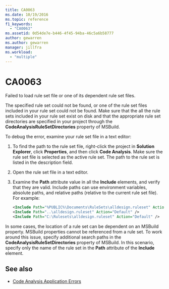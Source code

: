 ```yaml
---
title: CA0063
ms.date: 10/19/2016
ms.topic: reference
f1_keywords:
  - "CA0063"
ms.assetid: 0d54de7e-b446-4f45-94ba-46c5a6b58777
author: gewarren
ms.author: gewarren
manager: jillfra
ms.workload:
  - "multiple"
---
```

# CA0063

Failed to load rule set file or one of its dependent rule set files.

The specified rule set could not be found, or one of the rule set files included in your rule set could not be found. Make sure that the all the rule sets included in your rule set exist on disk and that the appropriate rule set directories are specified in your project through the **CodeAnalysisRuleSetDirectories** property of MSBuild.

To debug the error, examine your rule set file in a text editor:

1. To find the path to the rule set file, right-click the project in **Solution Explorer**, click **Properties**, and then click **Code Analysis**. Make sure the rule set file is selected as the active rule set. The path to the rule set is listed in the description field.

2. Open the rule set file in a text editor.

3. Examine the **Path** attribute value in all the **Include** elements, and verify that they are valid. Include paths can use environment variables, absolute paths, and relative paths (relative to the current rule set file). For example:

   ```xml
   <Include Path="%PUBLIC%\Documents\RuleSets\alldesign.ruleset" Action="Default" />
   <Include Path="..\alldesign.ruleset" Action="Default" />
   <Include Path="C:\Rulesets\alldesign.ruleset" Action="Default" />
   ```

In some cases, the location of a rule set can be dependent on an MSBuild property. MSBuild properties cannot be referenced from a rule set. To work around this issue, specify additional search paths in the **CodeAnalysisRuleSetDirectories** property of MSBuild. In this scenario, specify only the name of the rule set in the **Path** attribute of the **Include** element.

## See also

- [Code Analysis Application Errors](../code-quality/code-analysis-application-errors.md)

